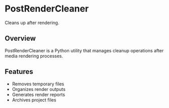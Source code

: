 # PostRenderCleaner

Cleans up after rendering.

## Overview

PostRenderCleaner is a Python utility that manages cleanup operations after media rendering processes.

## Features

- Removes temporary files
- Organizes render outputs
- Generates render reports
- Archives project files
